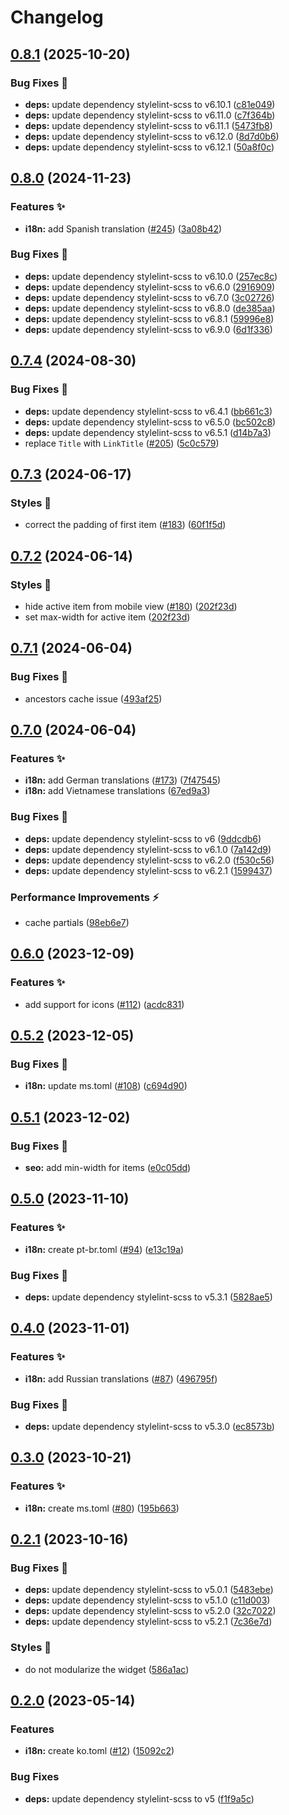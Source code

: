 # Changelog

## [0.8.1](https://github.com/hbstack/breadcrumb/compare/v0.8.0...v0.8.1) (2025-10-20)


### Bug Fixes 🐞

* **deps:** update dependency stylelint-scss to v6.10.1 ([c81e049](https://github.com/hbstack/breadcrumb/commit/c81e04991ea64a0601670a9ea1d3a7c37bcf1597))
* **deps:** update dependency stylelint-scss to v6.11.0 ([c7f364b](https://github.com/hbstack/breadcrumb/commit/c7f364b00a13e4b6f49af6c337c752bec53bc955))
* **deps:** update dependency stylelint-scss to v6.11.1 ([5473fb8](https://github.com/hbstack/breadcrumb/commit/5473fb8c98279134f000032b486987e68c940ed7))
* **deps:** update dependency stylelint-scss to v6.12.0 ([8d7d0b6](https://github.com/hbstack/breadcrumb/commit/8d7d0b650ba3c50bc230de0fd5aa8a0489defec0))
* **deps:** update dependency stylelint-scss to v6.12.1 ([50a8f0c](https://github.com/hbstack/breadcrumb/commit/50a8f0cdce0a678483e7b4359a556a21b09ba3a0))

## [0.8.0](https://github.com/hbstack/breadcrumb/compare/v0.7.4...v0.8.0) (2024-11-23)


### Features ✨

* **i18n:** add Spanish translation ([#245](https://github.com/hbstack/breadcrumb/issues/245)) ([3a08b42](https://github.com/hbstack/breadcrumb/commit/3a08b42d3d5c5f3ffde7b72879b84c5b7c68e536))


### Bug Fixes 🐞

* **deps:** update dependency stylelint-scss to v6.10.0 ([257ec8c](https://github.com/hbstack/breadcrumb/commit/257ec8ca347548a21c0d662c56547656695d8226))
* **deps:** update dependency stylelint-scss to v6.6.0 ([2916909](https://github.com/hbstack/breadcrumb/commit/2916909c5a4acfa666f9ab8e69adc7d9179cf2f0))
* **deps:** update dependency stylelint-scss to v6.7.0 ([3c02726](https://github.com/hbstack/breadcrumb/commit/3c02726946b7366af7ef6c5c3e617f0ffb15b163))
* **deps:** update dependency stylelint-scss to v6.8.0 ([de385aa](https://github.com/hbstack/breadcrumb/commit/de385aaa15f4b92d88537b620fe2a968436666d7))
* **deps:** update dependency stylelint-scss to v6.8.1 ([59996e8](https://github.com/hbstack/breadcrumb/commit/59996e837dba8da19acd070fbfa3e0bffc6c99cd))
* **deps:** update dependency stylelint-scss to v6.9.0 ([6d1f336](https://github.com/hbstack/breadcrumb/commit/6d1f336713ee37caff31e12c8f6c1f02ff998429))

## [0.7.4](https://github.com/hbstack/breadcrumb/compare/v0.7.3...v0.7.4) (2024-08-30)


### Bug Fixes 🐞

* **deps:** update dependency stylelint-scss to v6.4.1 ([bb661c3](https://github.com/hbstack/breadcrumb/commit/bb661c38510d54b15feade3f4e83c668fe265df7))
* **deps:** update dependency stylelint-scss to v6.5.0 ([bc502c8](https://github.com/hbstack/breadcrumb/commit/bc502c8e81098d65869011730563b02f39dc73f3))
* **deps:** update dependency stylelint-scss to v6.5.1 ([d14b7a3](https://github.com/hbstack/breadcrumb/commit/d14b7a319a1d96f0de9b5c842a7c20caef1555f7))
* replace `Title` with `LinkTitle` ([#205](https://github.com/hbstack/breadcrumb/issues/205)) ([5c0c579](https://github.com/hbstack/breadcrumb/commit/5c0c5790c7b9c087cb80c742e08ebc967e46b632))

## [0.7.3](https://github.com/hbstack/breadcrumb/compare/v0.7.2...v0.7.3) (2024-06-17)


### Styles 🎨

* correct the padding of first item ([#183](https://github.com/hbstack/breadcrumb/issues/183)) ([60f1f5d](https://github.com/hbstack/breadcrumb/commit/60f1f5d070622c8a3a9870bbd9b146f3db827156))

## [0.7.2](https://github.com/hbstack/breadcrumb/compare/v0.7.1...v0.7.2) (2024-06-14)


### Styles 🎨

* hide active item from mobile view ([#180](https://github.com/hbstack/breadcrumb/issues/180)) ([202f23d](https://github.com/hbstack/breadcrumb/commit/202f23d1a5e8a79af5873f64bcebe7fceb4b6b11))
* set max-width for active item ([202f23d](https://github.com/hbstack/breadcrumb/commit/202f23d1a5e8a79af5873f64bcebe7fceb4b6b11))

## [0.7.1](https://github.com/hbstack/breadcrumb/compare/v0.7.0...v0.7.1) (2024-06-04)


### Bug Fixes 🐞

* ancestors cache issue ([493af25](https://github.com/hbstack/breadcrumb/commit/493af257c9b65f5cdcef1b6a601edc915c4e12b6))

## [0.7.0](https://github.com/hbstack/breadcrumb/compare/v0.6.0...v0.7.0) (2024-06-04)


### Features ✨

* **i18n:** add German translations ([#173](https://github.com/hbstack/breadcrumb/issues/173)) ([7f47545](https://github.com/hbstack/breadcrumb/commit/7f47545f1ddaee964a0431c213891651e4167883))
* **i18n:** add Vietnamese translations ([67ed9a3](https://github.com/hbstack/breadcrumb/commit/67ed9a388ecde98ee05868e85f9b15d1133ae091))


### Bug Fixes 🐞

* **deps:** update dependency stylelint-scss to v6 ([9ddcdb6](https://github.com/hbstack/breadcrumb/commit/9ddcdb68f4c3aea36c1660837c0cd624c2b603d6))
* **deps:** update dependency stylelint-scss to v6.1.0 ([7a142d9](https://github.com/hbstack/breadcrumb/commit/7a142d949c4cef0b9a35c15398d178c1a21e066b))
* **deps:** update dependency stylelint-scss to v6.2.0 ([f530c56](https://github.com/hbstack/breadcrumb/commit/f530c563ade7188c8fce686e98f16d5364c5968f))
* **deps:** update dependency stylelint-scss to v6.2.1 ([1599437](https://github.com/hbstack/breadcrumb/commit/159943777ea64a2ffbbfbb09008ee48009b28ca5))


### Performance Improvements ⚡️

* cache partials ([98eb6e7](https://github.com/hbstack/breadcrumb/commit/98eb6e7afe2e991733a31943d33dafbd2ee0189f))

## [0.6.0](https://github.com/hbstack/breadcrumb/compare/v0.5.2...v0.6.0) (2023-12-09)


### Features ✨

* add support for icons ([#112](https://github.com/hbstack/breadcrumb/issues/112)) ([acdc831](https://github.com/hbstack/breadcrumb/commit/acdc831359ed8aa0cc33c086c50d1be92c5e7ee2))

## [0.5.2](https://github.com/hbstack/breadcrumb/compare/v0.5.1...v0.5.2) (2023-12-05)


### Bug Fixes 🐞

* **i18n:** update ms.toml ([#108](https://github.com/hbstack/breadcrumb/issues/108)) ([c694d90](https://github.com/hbstack/breadcrumb/commit/c694d90c5d7d1ddef037aaffdd9a6488c3b1de06))

## [0.5.1](https://github.com/hbstack/breadcrumb/compare/v0.5.0...v0.5.1) (2023-12-02)


### Bug Fixes 🐞

* **seo:** add min-width for items ([e0c05dd](https://github.com/hbstack/breadcrumb/commit/e0c05dd32a4eec615dfa853162d0df0b84a6428e))

## [0.5.0](https://github.com/hbstack/breadcrumb/compare/v0.4.0...v0.5.0) (2023-11-10)


### Features ✨

* **i18n:** create pt-br.toml ([#94](https://github.com/hbstack/breadcrumb/issues/94)) ([e13c19a](https://github.com/hbstack/breadcrumb/commit/e13c19a6fce784746dcecded86c6653bb0390661))


### Bug Fixes 🐞

* **deps:** update dependency stylelint-scss to v5.3.1 ([5828ae5](https://github.com/hbstack/breadcrumb/commit/5828ae523a715ce3a1275b85b0cbaedcdf22a3e0))

## [0.4.0](https://github.com/hbstack/breadcrumb/compare/v0.3.0...v0.4.0) (2023-11-01)


### Features ✨

* **i18n:** add Russian translations ([#87](https://github.com/hbstack/breadcrumb/issues/87)) ([496795f](https://github.com/hbstack/breadcrumb/commit/496795f5c30b2ebe086e7653905f20d7a4a04503))


### Bug Fixes 🐞

* **deps:** update dependency stylelint-scss to v5.3.0 ([ec8573b](https://github.com/hbstack/breadcrumb/commit/ec8573b39eb41a805beb9438bc301ad4fa3d08b7))

## [0.3.0](https://github.com/hbstack/breadcrumb/compare/v0.2.1...v0.3.0) (2023-10-21)


### Features ✨

* **i18n:** create ms.toml ([#80](https://github.com/hbstack/breadcrumb/issues/80)) ([195b663](https://github.com/hbstack/breadcrumb/commit/195b6633e67398f80f2378ca6c05ee69d23038a7))

## [0.2.1](https://github.com/hbstack/breadcrumb/compare/v0.2.0...v0.2.1) (2023-10-16)


### Bug Fixes 🐞

* **deps:** update dependency stylelint-scss to v5.0.1 ([5483ebe](https://github.com/hbstack/breadcrumb/commit/5483ebe8868262b05148d4b1d0f0adb1bb8ae34d))
* **deps:** update dependency stylelint-scss to v5.1.0 ([c11d003](https://github.com/hbstack/breadcrumb/commit/c11d0033ab51da2c5cf21bd32d6bc070eab33875))
* **deps:** update dependency stylelint-scss to v5.2.0 ([32c7022](https://github.com/hbstack/breadcrumb/commit/32c70221dc99848e63cfdb288180a67aebbee189))
* **deps:** update dependency stylelint-scss to v5.2.1 ([7c36e7d](https://github.com/hbstack/breadcrumb/commit/7c36e7deb7ad61d203e1c144474a4ea9b3d31469))


### Styles 🎨

* do not modularize the widget ([586a1ac](https://github.com/hbstack/breadcrumb/commit/586a1ac6c5f29b4c78832bdd59589537c6eec985))

## [0.2.0](https://github.com/hbstack/breadcrumb/compare/v0.1.1...v0.2.0) (2023-05-14)


### Features

* **i18n:** create ko.toml ([#12](https://github.com/hbstack/breadcrumb/issues/12)) ([15092c2](https://github.com/hbstack/breadcrumb/commit/15092c292733570422ca29b285961c7eb9432ce3))


### Bug Fixes

* **deps:** update dependency stylelint-scss to v5 ([f1f9a5c](https://github.com/hbstack/breadcrumb/commit/f1f9a5c9c3d8368d59bc5b2316ebd52e92bd5bc8))
